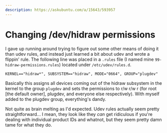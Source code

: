```yaml
---
description: https://askubuntu.com/a/15643/593957
---
```


# Changing /dev/hidraw permissions

I gave up running around trying to figure out some other means of doing it than udev rules, and instead just learned a bit about udev and wrote a flippin' rule. The following line was placed in a `.rules` file (I named mine `99-hidraw-permissions.rules`) located under `/etc/udev/rules.d`.

```
KERNEL=="hidraw*", SUBSYSTEM=="hidraw", MODE="0664", GROUP="plugdev"
```

Basically this assigns all devices coming out of the hidraw subsystem in the kernel to the group `plugdev` and sets the permissions to r/w r/w r (for root \[the default owner], plugdev, and everyone else respectively). With myself added to the plugdev group, everything's dandy.

Not quite as brain melting as I'd expected. Udev rules actually seem pretty straightforward... I mean, they look like they _can_ get ridiculous if you're dealing with individual product IDs and whatnot, but they seem pretty damn tame for what they do.
